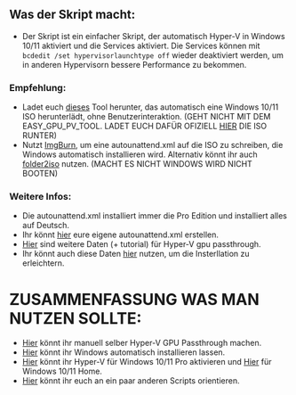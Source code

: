 ## Was der Skript macht:

- Der Skript ist ein einfacher Skript, der automatisch Hyper-V in Windows 10/11 aktiviert und die Services aktiviert. Die Services können mit ```bcdedit /set hypervisorlaunchtype off``` wieder deaktiviert werden, um in anderen Hypervisorn bessere Performance zu bekommen.

### Empfehlung:

- Ladet euch [dieses](https://github.com/ny4rlk0/WindowsMediaCreationTool) Tool herunter, das automatisch eine Windows 10/11 ISO herunterlädt, ohne Benutzerinteraktion. (GEHT NICHT MIT DEM EASY_GPU_PV_TOOL. LADET EUCH DAFÜR OFIZIELL [HIER](https://www.microsoft.com/de-de/software-download/windows11) DIE ISO RUNTER)
- Nutzt [ImgBurn](https://download.imgburn.com/SetupImgBurn_2.5.8.0.exe), um eine autounattend.xml auf die ISO zu schreiben, die Windows automatisch installieren wird. Alternativ könnt ihr auch [folder2iso](https://www.trustfm.net/software/utilities/Folder2Iso.php) nutzen. (MACHT ES NICHT WINDOWS WIRD NICHT BOOTEN)

### Weitere Infos:

- Die autounattend.xml installiert immer die Pro Edition und installiert alles auf Deutsch.
- Ihr könnt [hier](https://schneegans.de/windows/unattend-generator/) eure eigene autounattend.xml erstellen.
- [Hier](https://mega.nz/file/QbFThJaI#NvYXHXOgDFt8a8qQpJeq3mGds4zvBiYvkweqTuXFWvA) sind weitere Daten (+ tutorial) für Hyper-V gpu passthrough.
- Ihr könnt auch diese Daten [hier](https://github.com/jamesstringerparsec/Easy-GPU-PV) nutzen, um die Insterllation zu erleichtern.

# ZUSAMMENFASSUNG WAS MAN NUTZEN SOLLTE:

- [Hier](https://mega.nz/file/QbFThJaI#NvYXHXOgDFt8a8qQpJeq3mGds4zvBiYvkweqTuXFWvA) könnt ihr manuell selber Hyper-V GPU Passthrough machen.
- [Hier](https://github.com/jamesstringerparsec/Easy-GPU-PV) könnt ihr Windows automatisch installieren lassen.
- [Hier](github.com/Nico-Shock/Hyper-V-gpu-passthrough-and-other-random-shit-for-me-/releases/download/v.1.0.2/enable-hyper-v_pro.bat) könnt ihr Hyper-V für Windows 10/11 Pro aktivieren und [Hier](github.com/Nico-Shock/Hyper-V-gpu-passthrough-and-other-random-shit-for-me-/releases/download/v.1.0.2/enable-hyper-v_home.bat) für Windows 10/11 Home.
- [Hier](https://github.com/fdcastel/Hyper-V-Automation) könnt ihr euch an ein paar anderen Scripts orientieren.
